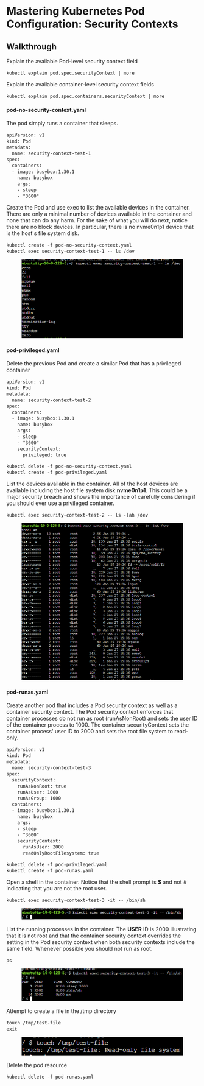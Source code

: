 # Mastering Kubernetes Pod Configuration: Security Contexts

## Walkthrough

Explain the available Pod-level security context field

```
kubectl explain pod.spec.securityContext | more
```

Explain the available container-level security context fields

```
kubectl explain pod.spec.containers.securityContext | more
```



#### pod-no-security-context.yaml

The pod simply runs a container that sleeps.

```
apiVersion: v1
kind: Pod
metadata:
  name: security-context-test-1
spec:
  containers:
  - image: busybox:1.30.1
    name: busybox
    args:
    - sleep
    - "3600"
```

Create the Pod and use exec to list the available devices in the container. There are only a minimal number of devices available in the container and none that can do any harm. For the sake of what you will do next, notice there are no block devices. In particular, there is no nvme0n1p1 device that is the host's file system disk.

```
kubectl create -f pod-no-security-context.yaml
kubectl exec security-context-test-1 -- ls /dev
```

<figure><img src="../../../.gitbook/assets/image (1).png" alt=""><figcaption></figcaption></figure>

#### pod-privileged.yaml

Delete the previous Pod and create a similar Pod that has a privileged container

```
apiVersion: v1
kind: Pod
metadata:
  name: security-context-test-2
spec:
  containers:
  - image: busybox:1.30.1
    name: busybox
    args:
    - sleep
    - "3600"
    securityContext:
      privileged: true
```

```
kubectl delete -f pod-no-security-context.yaml
kubectl create -f pod-privileged.yaml
```

List the devices available in the container. All of the host devices are available including the host file system disk **nvme0n1p1**. This could be a major security breach and shows the importance of carefully considering if you should ever use a privileged container.

```
kubectl exec security-context-test-2 -- ls -lah /dev
```

<figure><img src="../../../.gitbook/assets/image (4).png" alt=""><figcaption></figcaption></figure>

#### pod-runas.yaml

Create another pod that includes a Pod security context as well as a container security context. The Pod security context enforces that container processes do not run as root (runAsNonRoot) and sets the user ID of the container process to 1000. The container securityContext sets the container process' user ID to 2000 and sets the root file system to read-only.

```
apiVersion: v1
kind: Pod
metadata:
  name: security-context-test-3
spec:
  securityContext:
    runAsNonRoot: true
    runAsUser: 1000
    runAsGroup: 1000
  containers:
  - image: busybox:1.30.1
    name: busybox
    args:
    - sleep
    - "3600"
    securityContext:
      runAsUser: 2000
      readOnlyRootFilesystem: true
```

```
kubectl delete -f pod-privileged.yaml
kubectl create -f pod-runas.yaml
```

Open a shell in the container. Notice that the shell prompt is **$** and not # indicating that you are not the root user.

```
kubectl exec security-context-test-3 -it -- /bin/sh
```

<figure><img src="../../../.gitbook/assets/image.png" alt=""><figcaption></figcaption></figure>

List the running processes in the container. The **USER** ID is 2000 illustrating that it is not root and that the container security context overrides the setting in the Pod security context when both security contexts include the same field. Whenever possible you should not run as root.

```
ps
```

<figure><img src="../../../.gitbook/assets/image (3).png" alt=""><figcaption></figcaption></figure>

Attempt to create a file in the /tmp directory

```
touch /tmp/test-file
exit
```

<figure><img src="../../../.gitbook/assets/image (7).png" alt=""><figcaption></figcaption></figure>

Delete the pod resource

```
kubectl delete -f pod-runas.yaml
```
